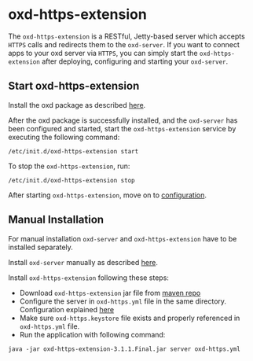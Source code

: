 # oxd-https-extension 
The `oxd-https-extension` is a RESTful, Jetty-based server which accepts `HTTPS` calls and redirects them to the `oxd-server`. If you want to connect apps to your oxd server via `HTTPS`, you can simply start the `oxd-https-extension` after deploying, configuring and starting your `oxd-server`.

## Start oxd-https-extension
Install the oxd package as described [here](https://gluu.org/docs/oxd/3.1.2/install/).

After the oxd package is successfully installed, and the `oxd-server` has been configured and started, start the `oxd-https-extension` service by executing the following command:

```
/etc/init.d/oxd-https-extension start
```

To stop the `oxd-https-extension`, run:

```
/etc/init.d/oxd-https-extension stop
```

After starting `oxd-https-extension`, move on to [configuration](../configuration/index.md).  

## Manual Installation

For manual installation `oxd-server` and `oxd-https-extension` have to be installed separately.

Install `oxd-server` manually as described [here](https://gluu.org/docs/oxd/3.1.1/install/#manual-installation).

Install `oxd-https-extension` following these steps:

- Download `oxd-https-extension` jar file from [maven repo](http://ox.gluu.org/maven/org/xdi/oxd-https-extension/3.1.2.Final/)
- Configure the server in `oxd-https.yml` file in the same directory. Configuration explained [here](../configuration/index.md)
- Make sure `oxd-https.keystore` file exists and properly referenced in `oxd-https.yml` file.
- Run the application with following command:

```
java -jar oxd-https-extension-3.1.1.Final.jar server oxd-https.yml
```
